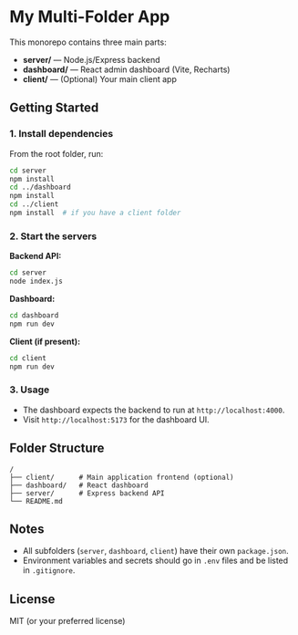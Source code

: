 # My Multi-Folder App

This monorepo contains three main parts:

- **server/** &mdash; Node.js/Express backend
- **dashboard/** &mdash; React admin dashboard (Vite, Recharts)
- **client/** &mdash; (Optional) Your main client app

## Getting Started

### 1. Install dependencies

From the root folder, run:

```bash
cd server
npm install
cd ../dashboard
npm install
cd ../client
npm install  # if you have a client folder
```

### 2. Start the servers

**Backend API:**

```bash
cd server
node index.js
```

**Dashboard:**

```bash
cd dashboard
npm run dev
```

**Client (if present):**

```bash
cd client
npm run dev
```

### 3. Usage

- The dashboard expects the backend to run at `http://localhost:4000`.
- Visit `http://localhost:5173` for the dashboard UI.

## Folder Structure

```
/
├── client/      # Main application frontend (optional)
├── dashboard/   # React dashboard
├── server/      # Express backend API
└── README.md
```

## Notes

- All subfolders (`server`, `dashboard`, `client`) have their own `package.json`.
- Environment variables and secrets should go in `.env` files and be listed in `.gitignore`.

## License

MIT (or your preferred license)